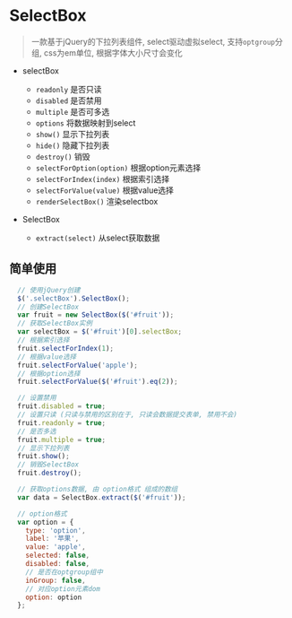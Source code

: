 # SelectBox

> 一款基于jQuery的下拉列表组件, select驱动虚拟select, 支持`optgroup`分组, css为em单位, 根据字体大小尺寸会变化

*   selectBox
    * `readonly`  是否只读
    * `disabled`  是否禁用
    * `multiple`  是否可多选
    * `options`   将数据映射到select
    * `show()`    显示下拉列表
    * `hide()`    隐藏下拉列表
    * `destroy()` 销毁
    * `selectForOption(option)` 根据option元素选择
    * `selectForIndex(index)`   根据索引选择
    * `selectForValue(value)`   根据value选择
    * `renderSelectBox()`       渲染selectbox

* SelectBox
  *  `extract(select)`  从select获取数据


## 简单使用
```js
  // 使用jQuery创建
  $('.selectBox').SelectBox();
  // 创建SelectBox
  var fruit = new SelectBox($('#fruit'));
  // 获取SelectBox实例
  var selectBox = $('#fruit')[0].selectBox;
  // 根据索引选择
  fruit.selectForIndex(1);
  // 根据value选择
  fruit.selectForValue('apple');
  // 根据option选择
  fruit.selectForValue($('#fruit').eq(2));

  // 设置禁用
  fruit.disabled = true;
  // 设置只读 (只读与禁用的区别在于, 只读会数据提交表单, 禁用不会)
  fruit.readonly = true;
  // 是否多选
  fruit.multiple = true;
  // 显示下拉列表
  fruit.show();
  // 销毁SelectBox
  fruit.destroy();

  // 获取options数据, 由 option格式 组成的数组
  var data = SelectBox.extract($('#fruit'));

  // option格式
  var option = {
    type: 'option',
    label: '苹果',
    value: 'apple',
    selected: false,
    disabled: false,
    // 是否在optgroup组中
    inGroup: false,
    // 对应option元素dom
    option: option
  };


```


